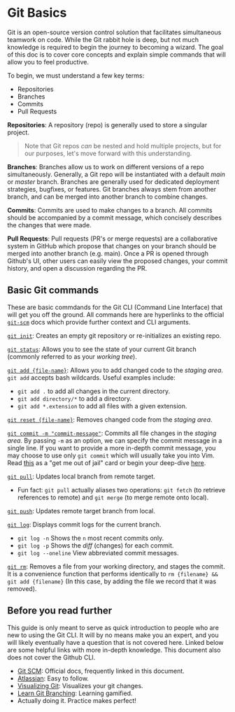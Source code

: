 # Git Basics
Git is an open-source version control solution that facilitates simultaneous teamwork on code. While the Git rabbit hole is deep, but not much knowledge is required to begin the journey to becoming a wizard. The goal of this doc is to cover core concepts and explain simple commands that will allow you to feel productive.

To begin, we must understand a few key terms:
- Repositories
- Branches
- Commits
- Pull Requests

__Repositories__: A repository (repo) is generally used to store a singular project.
>Note that Git repos _can_ be nested and hold multiple projects, but for our purposes, let's move forward with this understanding.

__Branches__: Branches allow us to work on different versions of a repo simultaneously. Generally, a Git repo will be instantiated with a default _main_ or _master_ branch. Branches are generally used for dedicated deployment strategies, bugfixes, or features. Git branches always stem from another branch, and can be merged into another branch to combine changes.

__Commits__: Commits are used to make changes to a branch. All commits should be accompanied by a commit message, which concisely describes the changes that were made.

__Pull Requests__: Pull requests (PR's or merge requests) are a collaborative system in GitHub which propose that changes on your branch should be merged into another branch (e.g. main). Once a PR is opened through Github's UI, other users can easily view the proposed changes, your commit history, and open a discussion regarding the PR.

## Basic Git commands
These are basic commdands for the Git CLI (Command Line Interface) that will get you off the ground. All commands here are hyperlinks to the official [`git-scm`](https://git-scm.com) docs which provide further context and CLI arguments.

[`git init`](https://git-scm.com/docs/git-init): Creates an empty git repository or re-initializes an existing repo.


[`git status`](https://git-scm.com/docs/git-status): Allows you to see the state of your current Git branch (commonly referred to as your _working tree_).

[`git add {file-name}`](https://git-scm.com/docs/git-add): Allows you to add changed code to the _staging area_. `git add` accepts bash wildcards. Useful examples include:
- `git add .` to add all changes in the current directory.
- `git add directory/*` to add a directory.
- `git add *.extension` to add all files with a given extension.

[`git reset {file-name}`](https://git-scm.com/docs/git-reset): Removes changed code from the _staging area_.

[`git commit -m "commit-message"`](https://git-scm.com/docs/git-commit): Commits all file changes in the _staging area_. By passing `-m` as an option, we can specify the commit message in a single line. If you want to provide a more in-depth commit message, you may choose to use only `git commit` which will usually take you into Vim. Read [this](snippets/vim-crash-course.md) as a "get me out of jail" card or begin your deep-dive [here](https://vim-adventures.com/).

[`git pull`](https://git-scm.com/docs/git-pull): Updates local branch from remote target.
  - Fun fact: `git pull` actually aliases two operations: `git fetch` (to retrieve references to remote) and `git merge` (to merge remote onto local).

[`git push`](https://git-scm.com/docs/git-push): Updates remote target branch from local.

[`git log`](https://git-scm.com/docs/git-log): Displays commit logs for the current branch.
  - `git log -n` Shows the `n` most recent commits only.
  - `git log -p` Shows the _diff_ (changes) for each commit.
  - `git log --oneline` View abbreviated commit messages.

[`git rm`](https://git-scm.com/docs/git-rm): Removes a file from your working directory, and stages the commit. It is a convenience function that performs identically to `rm {filename} && git add {filename}` (In this case, by adding the file we record that it was removed).

## Before you read further
This guide is only meant to serve as quick introduction to people who are new to using the Git CLI. It will by no means make you an expert, and you will likely eventually have a question that is not covered here. Linked below are some helpful links with more in-depth knowledge. This document also does not cover the Github CLI.
- [Git SCM](https://git-scm.com/docs/git): Official docs, frequently linked in this document.
- [Atlassian](https://www.atlassian.com/git): Easy to follow.
- [Visualizing Git](https://git-school.github.io/visualizing-git/): Visualizes your git changes.
- [Learn Git Branching](https://learngitbranching.js.org/): Learning gamified.
- Actually doing it. Practice makes perfect!
